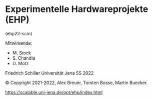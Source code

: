 # Experimentelle Hardwareprojekte (EHP)
(ehp22-scm)

Mitwirkende:
- M. Stock
- S. Chandla
- D. Motz

Friedrich Schiller Universität Jena
SS 2022

© Copyright 2021-2022, Alex Breuer, Torsten Bosse, Martin Buecker.

https://scalable.uni-jena.de/opt/ehp/index.html
